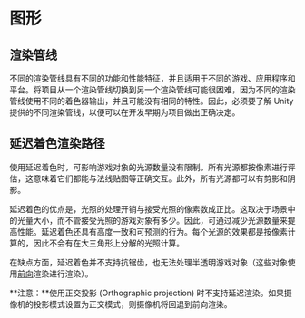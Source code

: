 # 图形

## 渲染管线

不同的渲染管线具有不同的功能和性能特征，并且适用于不同的游戏、应用程序和平台。将项目从一个渲染管线切换到另一个渲染管线可能很困难，因为不同的渲染管线使用不同的着色器输出，并且可能没有相同的特性。因此，必须要了解 Unity 提供的不同渲染管线，以便可以在开发早期为项目做出正确决定。

## 延迟着色渲染路径

使用延迟着色时，可影响游戏对象的光源数量没有限制。所有光源都按像素进行评估，这意味着它们都能与法线贴图等正确交互。此外，所有光源都可以有剪影和阴影。

延迟着色的优点是，光照的处理开销与接受光照的像素数成正比。这取决于场景中的光量大小，而不管接受光照的游戏对象有多少。因此，可通过减少光源数量来提高性能。延迟着色还具有高度一致和可预测的行为。每个光源的效果都是按像素计算的，因此不会有在大三角形上分解的光照计算。

在缺点方面，延迟着色并不支持抗锯齿，也无法处理半透明游戏对象（这些对象使用[前向](https://docs.unity.cn/cn/2019.4/Manual/RenderTech-ForwardRendering.html)渲染进行渲染）。

**注意：**使用正交投影 (Orthographic projection) 时不支持延迟渲染。如果摄像机的投影模式设置为正交模式，则摄像机将回退到前向渲染。